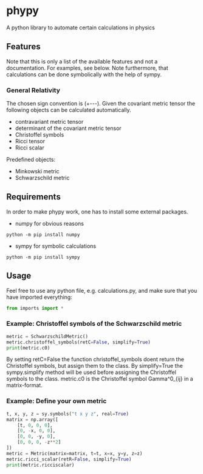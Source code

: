 # phypy
A python library to automate certain calculations in physics
## Features
Note that this is only a list of the available features and not a documentation. For examples, see below.
Note furthermore, that calculations can be done symbolically with the help of sympy.
### General Relativity
The chosen sign convention is (+---).
Given the covariant metric tensor the following objects can be calculated automatically.
- contravariant metric tensor
- determinant of the covariant metric tensor
- Christoffel symbols
- Ricci tensor
- Ricci scalar

Predefined objects:
- Minkowski metric
- Schwarzschild metric
## Requirements
In order to make phypy work, one has to install some external packages.
- numpy for obvious reasons
```console
python -m pip install numpy
```
- sympy for symbolic calculations
```console
python -m pip install sympy
```
## Usage
Feel free to use any python file, e.g. calculations.py, and make sure that you have imported everything:
```python
from imports import *
```
### Example: Christoffel symbols of the Schwarzschild metric
```python
metric = SchwarzschildMetric()
metric.christoffel_symbols(retC=False, simplify=True)
print(metric.c0)
```
By setting retC=False the function christoffel_symbols doent return the Christoffel symbols, but assign them to the class.
By simplify=True the sympy.simplify method will be used before assigning the Christoffel symbols to the class.
metric.c0 is the Christoffel symbol Gamma^0_{ij} in a matrix-format.
### Example: Define your own metric
```python
t, x, y, z = sy.symbols("t x y z", real=True)
matrix = np.array([
    [t, 0, 0, 0],
    [0, -x, 0, 0],
    [0, 0, -y, 0],
    [0, 0, 0, -z**2]
])
metric = Metric(matrix=matrix, t=t, x=x, y=y, z=z)
metric.ricci_scalar(retR=False, simplify=True)
print(metric.ricciscalar)
```
